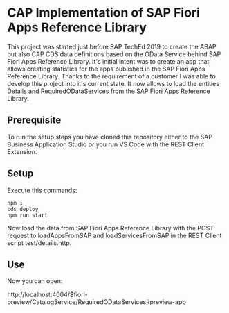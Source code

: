 # CAP Implementation of SAP Fiori Apps Reference Library

This project was started just before SAP TechEd 2019 to create the ABAP but also CAP CDS data definitions based on the OData Service behind SAP Fiori Apps Reference Library. It's initial intent was to create an app that allows creating statistics for the apps published in the SAP Fiori Apps Reference Library. Thanks to the requirement of a customer I was able to develop this project into it's current state. It now allows to load the entities Details and RequiredODataServices from the SAP Fiori Apps Reference Library.

## Prerequisite

To run the setup steps you have cloned this repository either to the SAP Business Application Studio or you run VS Code with the REST Client Extension.

## Setup

Execute this commands:

```
npm i
cds deploy
npm run start
```

Now load the data from SAP Fiori Apps Reference Library with the POST request to loadAppsFromSAP and loadServicesFromSAP in the REST Client script test/details.http.

## Use

Now you can open:

http://localhost:4004/$fiori-preview/CatalogService/RequiredODataServices#preview-app

